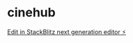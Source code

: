 # cinehub

[Edit in StackBlitz next generation editor ⚡️](https://stackblitz.com/~/github.com/devlewiso/cinehub)